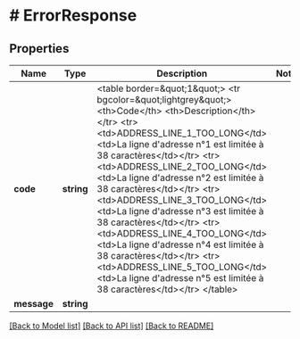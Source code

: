 # # ErrorResponse

## Properties

Name | Type | Description | Notes
------------ | ------------- | ------------- | -------------
**code** | **string** | &lt;table border&#x3D;\&quot;1\&quot;&gt;   &lt;tr bgcolor&#x3D;\&quot;lightgrey\&quot;&gt;     &lt;th&gt;Code&lt;/th&gt;     &lt;th&gt;Description&lt;/th&gt;   &lt;/tr&gt;   &lt;tr&gt;&lt;td&gt;ADDRESS_LINE_1_TOO_LONG&lt;/td&gt;&lt;td&gt;La ligne d&#39;adresse n°1 est limitée à 38 caractères&lt;/td&gt;&lt;/tr&gt;   &lt;tr&gt;&lt;td&gt;ADDRESS_LINE_2_TOO_LONG&lt;/td&gt;&lt;td&gt;La ligne d&#39;adresse n°2 est limitée à 38 caractères&lt;/td&gt;&lt;/tr&gt;   &lt;tr&gt;&lt;td&gt;ADDRESS_LINE_3_TOO_LONG&lt;/td&gt;&lt;td&gt;La ligne d&#39;adresse n°3 est limitée à 38 caractères&lt;/td&gt;&lt;/tr&gt;   &lt;tr&gt;&lt;td&gt;ADDRESS_LINE_4_TOO_LONG&lt;/td&gt;&lt;td&gt;La ligne d&#39;adresse n°4 est limitée à 38 caractères&lt;/td&gt;&lt;/tr&gt;   &lt;tr&gt;&lt;td&gt;ADDRESS_LINE_5_TOO_LONG&lt;/td&gt;&lt;td&gt;La ligne d&#39;adresse n°5 est limitée à 38 caractères&lt;/td&gt;&lt;/tr&gt; &lt;/table&gt; |
**message** | **string** |  |

[[Back to Model list]](../../README.md#models) [[Back to API list]](../../README.md#endpoints) [[Back to README]](../../README.md)
